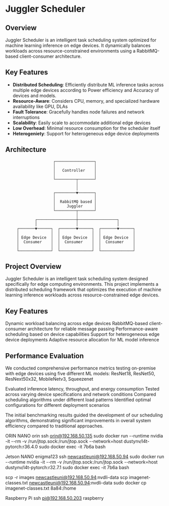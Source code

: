 # Juggler Scheduler


## Overview

Juggler Scheduler is an intelligent task scheduling system optimized for machine learning inference on edge devices. It dynamically balances workloads across resource-constrained environments using a RabbitMQ-based client-consumer architecture.

## Key Features

- **Distributed Scheduling**: Efficiently distribute ML inference tasks across multiple edge devices according to Power efficiency and Accuracy of devices and models.
- **Resource-Aware**: Considers CPU, memory, and specialized hardware availability like GPU, DLAs
- **Fault Tolerance**: Gracefully handles node failures and network interruptions
- **Scalability**: Easily scale to accommodate additional edge devices
- **Low Overhead**: Minimal resource consumption for the scheduler itself
- **Heterogeniety**: Support for heterogeneous edge device deployments

## Architecture

```
                     ┌─────────────────┐
                     │                 │
                     │   Controller    │
                     │                 │
                     └─────────┬───────┘
                               │
                               │
                     ┌─────────▼───────┐
                     │                 │
                     │  RabbitMQ based │
                     │     Juggler     │
                     └─────────┬───────┘
                               │
             ┌─────────────────┼─────────────────┐
             │                 │                 │
     ┌───────▼──────┐  ┌───────▼──────┐  ┌───────▼──────┐
     │              │  │              │  │              │
     │ Edge Device  │  │ Edge Device  │  │ Edge Device  │
     │  Consumer    │  │  Consumer    │  │  Consumer    │
     │              │  │              │  │              │
     └──────────────┘  └──────────────┘  └──────────────┘
```

## Project Overview
Juggler Scheduler is an intelligent task scheduling system designed specifically for edge computing environments. This project implements a distributed scheduling framework that optimizes the execution of machine learning inference workloads across resource-constrained edge devices.
## Key Features

Dynamic workload balancing across edge devices
RabbitMQ-based client-consumer architecture for reliable message passing
Performance-aware scheduling based on device capabilities
Support for heterogeneous edge device deployments
Adaptive resource allocation for ML model inference


## Performance Evaluation
We conducted comprehensive performance metrics testing on-premise with edge devices using five different ML models: ResNet18, ResNet50, ResNext50x32, MobileNetv3, Squeezenet

Evaluated inference latency, throughput, and energy consumption
Tested across varying device specifications and network conditions
Compared scheduling algorithms under different load patterns
Identified optimal configurations for different deployment scenarios

The initial benchmarking results guided the development of our scheduling algorithms, demonstrating significant improvements in overall system efficiency compared to traditional approaches.

ORIN NANO
orin
ssh orin@192.168.50.135
sudo docker run --runtime nvidia -it --rm -v /run/jtop.sock:/run/jtop.sock --network=host dustynv/l4t-pytorch:r36.4.0
sudo docker exec -it 7b6a bash

Jetson NANO
enigma123
ssh newcastleuni@192.168.50.94
sudo docker run --runtime nvidia -it --rm -v /run/jtop.sock:/run/jtop.sock --network=host dustynv/l4t-pytorch:r32.7.1
sudo docker exec -it 7b6a bash

scp -r images newcastleuni@192.168.50.94:nvdli-data
scp imagenet-classes.txt newcastleuni@192.168.50.94:nvdli-data
sudo docker cp imagenet-classes.txt 8a84:/home


Raspberry Pi
ssh pi@192.168.50.203
raspberry
